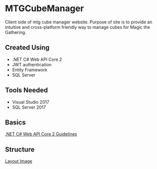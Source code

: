 # MTGCubeManager

Client side of mtg cube manager website.
Purpose of site is to provide an intuitive and cross-platform friendly way to manage cubes for Magic the Gathering.

## Created Using

* .NET C# Web API Core 2
* JWT authentication
* Entity Framework
* SQL Server

## Tools Needed

* Visual Studio 2017
* SQL Server 2017

## Basics

[.NET C# Web API Core 2 Guidelines](https://docs.microsoft.com/en-us/aspnet/core/?view=aspnetcore-2.1)

## Structure

[Layout Image](https://uploads.toptal.io/blog/image/126515/toptal-blog-image-1530104030344-64004db86a2c1dd7f599156a8b43dedd.png)